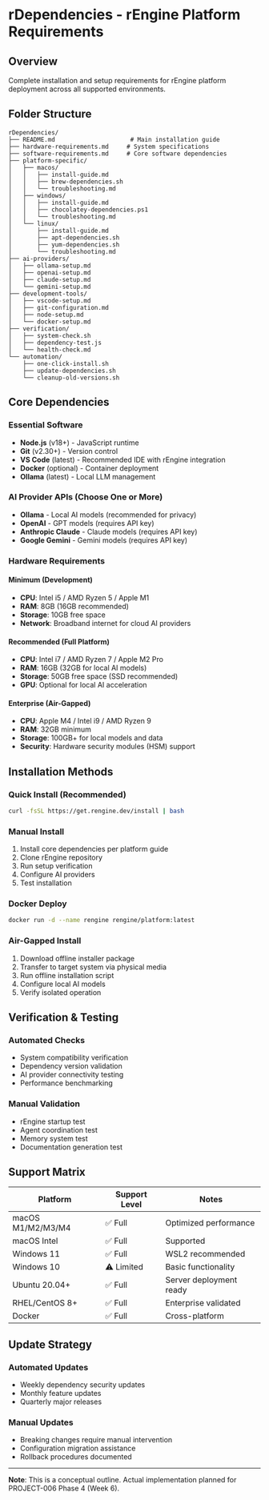 # rDependencies - rEngine Platform Requirements

## Overview

Complete installation and setup requirements for rEngine platform deployment across all supported environments.

## Folder Structure

```
rDependencies/
├── README.md                     # Main installation guide
├── hardware-requirements.md     # System specifications
├── software-requirements.md     # Core software dependencies
├── platform-specific/
│   ├── macos/
│   │   ├── install-guide.md
│   │   ├── brew-dependencies.sh
│   │   └── troubleshooting.md
│   ├── windows/
│   │   ├── install-guide.md
│   │   ├── chocolatey-dependencies.ps1
│   │   └── troubleshooting.md
│   └── linux/
│       ├── install-guide.md
│       ├── apt-dependencies.sh
│       ├── yum-dependencies.sh
│       └── troubleshooting.md
├── ai-providers/
│   ├── ollama-setup.md
│   ├── openai-setup.md
│   ├── claude-setup.md
│   └── gemini-setup.md
├── development-tools/
│   ├── vscode-setup.md
│   ├── git-configuration.md
│   ├── node-setup.md
│   └── docker-setup.md
├── verification/
│   ├── system-check.sh
│   ├── dependency-test.js
│   └── health-check.md
└── automation/
    ├── one-click-install.sh
    ├── update-dependencies.sh
    └── cleanup-old-versions.sh
```

## Core Dependencies

### Essential Software

- **Node.js** (v18+) - JavaScript runtime
- **Git** (v2.30+) - Version control
- **VS Code** (latest) - Recommended IDE with rEngine integration
- **Docker** (optional) - Container deployment
- **Ollama** (latest) - Local LLM management

### AI Provider APIs (Choose One or More)

- **Ollama** - Local AI models (recommended for privacy)
- **OpenAI** - GPT models (requires API key)
- **Anthropic Claude** - Claude models (requires API key)
- **Google Gemini** - Gemini models (requires API key)

### Hardware Requirements

#### Minimum (Development)

- **CPU**: Intel i5 / AMD Ryzen 5 / Apple M1
- **RAM**: 8GB (16GB recommended)
- **Storage**: 10GB free space
- **Network**: Broadband internet for cloud AI providers

#### Recommended (Full Platform)

- **CPU**: Intel i7 / AMD Ryzen 7 / Apple M2 Pro
- **RAM**: 16GB (32GB for local AI models)
- **Storage**: 50GB free space (SSD recommended)
- **GPU**: Optional for local AI acceleration

#### Enterprise (Air-Gapped)

- **CPU**: Apple M4 / Intel i9 / AMD Ryzen 9
- **RAM**: 32GB minimum
- **Storage**: 100GB+ for local models and data
- **Security**: Hardware security modules (HSM) support

## Installation Methods

### Quick Install (Recommended)

```bash
curl -fsSL https://get.rengine.dev/install | bash
```

### Manual Install

1. Install core dependencies per platform guide
2. Clone rEngine repository
3. Run setup verification
4. Configure AI providers
5. Test installation

### Docker Deploy

```bash
docker run -d --name rengine rengine/platform:latest
```

### Air-Gapped Install

1. Download offline installer package
2. Transfer to target system via physical media
3. Run offline installation script
4. Configure local AI models
5. Verify isolated operation

## Verification & Testing

### Automated Checks

- System compatibility verification
- Dependency version validation
- AI provider connectivity testing
- Performance benchmarking

### Manual Validation

- rEngine startup test
- Agent coordination test
- Memory system test
- Documentation generation test

## Support Matrix

| Platform | Support Level | Notes |
|----------|---------------|-------|
| macOS M1/M2/M3/M4 | ✅ Full | Optimized performance |
| macOS Intel | ✅ Full | Supported |
| Windows 11 | ✅ Full | WSL2 recommended |
| Windows 10 | ⚠️ Limited | Basic functionality |
| Ubuntu 20.04+ | ✅ Full | Server deployment ready |
| RHEL/CentOS 8+ | ✅ Full | Enterprise validated |
| Docker | ✅ Full | Cross-platform |

## Update Strategy

### Automated Updates

- Weekly dependency security updates
- Monthly feature updates
- Quarterly major releases

### Manual Updates

- Breaking changes require manual intervention
- Configuration migration assistance
- Rollback procedures documented

---

**Note**: This is a conceptual outline. Actual implementation planned for PROJECT-006 Phase 4 (Week 6).
